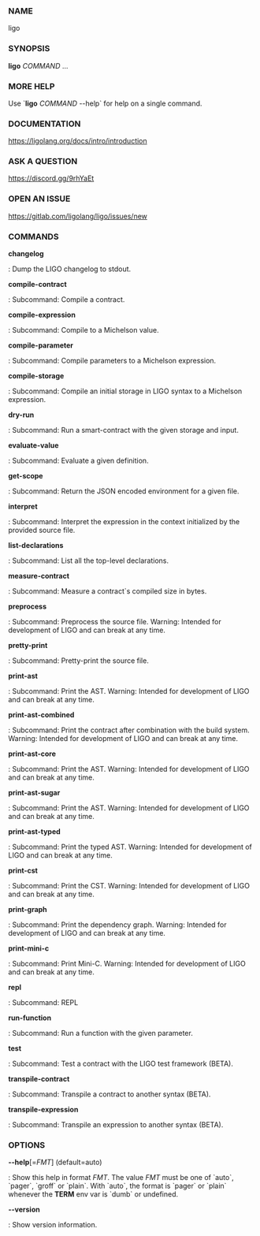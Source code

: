 ### NAME

ligo

### SYNOPSIS

**ligo** *COMMAND* \...

### MORE HELP

Use \`**ligo** *COMMAND* \--help\` for help on a single command.

### DOCUMENTATION

https://ligolang.org/docs/intro/introduction

### ASK A QUESTION

https://discord.gg/9rhYaEt

### OPEN AN ISSUE

https://gitlab.com/ligolang/ligo/issues/new

### COMMANDS

**changelog**

:   Dump the LIGO changelog to stdout.

**compile-contract**

:   Subcommand: Compile a contract.

**compile-expression**

:   Subcommand: Compile to a Michelson value.

**compile-parameter**

:   Subcommand: Compile parameters to a Michelson expression.

**compile-storage**

:   Subcommand: Compile an initial storage in LIGO syntax to a Michelson
    expression.

**dry-run**

:   Subcommand: Run a smart-contract with the given storage and input.

**evaluate-value**

:   Subcommand: Evaluate a given definition.

**get-scope**

:   Subcommand: Return the JSON encoded environment for a given file.

**interpret**

:   Subcommand: Interpret the expression in the context initialized by
    the provided source file.

**list-declarations**

:   Subcommand: List all the top-level declarations.

**measure-contract**

:   Subcommand: Measure a contract\`s compiled size in bytes.

**preprocess**

:   Subcommand: Preprocess the source file. Warning: Intended for
    development of LIGO and can break at any time.

**pretty-print**

:   Subcommand: Pretty-print the source file.

**print-ast**

:   Subcommand: Print the AST. Warning: Intended for development of LIGO
    and can break at any time.

**print-ast-combined**

:   Subcommand: Print the contract after combination with the build
    system. Warning: Intended for development of LIGO and can break at
    any time.

**print-ast-core**

:   Subcommand: Print the AST. Warning: Intended for development of LIGO
    and can break at any time.

**print-ast-sugar**

:   Subcommand: Print the AST. Warning: Intended for development of LIGO
    and can break at any time.

**print-ast-typed**

:   Subcommand: Print the typed AST. Warning: Intended for development
    of LIGO and can break at any time.

**print-cst**

:   Subcommand: Print the CST. Warning: Intended for development of LIGO
    and can break at any time.

**print-graph**

:   Subcommand: Print the dependency graph. Warning: Intended for
    development of LIGO and can break at any time.

**print-mini-c**

:   Subcommand: Print Mini-C. Warning: Intended for development of LIGO
    and can break at any time.

**repl**

:   Subcommand: REPL

**run-function**

:   Subcommand: Run a function with the given parameter.

**test**

:   Subcommand: Test a contract with the LIGO test framework (BETA).

**transpile-contract**

:   Subcommand: Transpile a contract to another syntax (BETA).

**transpile-expression**

:   Subcommand: Transpile an expression to another syntax (BETA).

### OPTIONS

**\--help**\[=*FMT*\] (default=auto)

:   Show this help in format *FMT*. The value *FMT* must be one of
    \`auto\`, \`pager\`, \`groff\` or \`plain\`. With \`auto\`, the
    format is \`pager\` or \`plain\` whenever the **TERM** env var is
    \`dumb\` or undefined.

**\--version**

:   Show version information.
